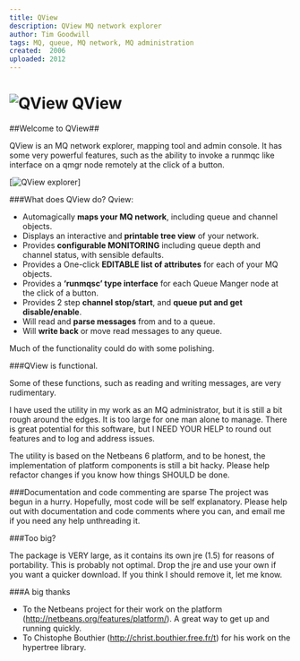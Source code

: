 ```yaml
---
title: QView
description: QView MQ network explorer
author: Tim Goodwill
tags: MQ, queue, MQ network, MQ administration
created:  2006
uploaded: 2012
---
```


![QView](https://github.com/tgqc/QView/raw/master/qview_icon.jpg)   QView 
=====

##Welcome to QView##



QView is an MQ network explorer, mapping tool and admin console.
It has some very powerful features, such as the ability to invoke a runmqc like interface on a qmgr node remotely at the click of a button.

[![QView explorer](https://github.com/tgqc/QView/raw/master/qview_screenshot.jpg)] 

###What does QView do?
Qview:

* Automagically **maps your MQ network**, including queue and channel objects.
* Displays an interactive and **printable tree view** of your network.
* Provides **configurable MONITORING** including queue depth and channel status, with sensible defaults.
* Provides a One-click **EDITABLE list of attributes** for each of your MQ objects.
* Provides a **‘runmqsc’ type interface** for each Queue Manger node at the click of a button.
* Provides 2 step **channel stop/start**, and **queue put and get disable/enable**.
* Will read and **parse messages** from and to a queue.
* Will **write back** or move read messages to any queue.

Much of the functionality could do with some polishing.

###QView is functional.

Some of these functions, such as reading and writing messages, are very rudimentary.

I have used the utility in my work as an MQ administrator, but it is still a bit rough around the edges. It is too large for one man alone to manage. There is great potential for this software, but I NEED YOUR HELP to round out features and to log and address issues.

The utility is based on the Netbeans 6 platform, and to be honest, the implementation of platform components is still a bit hacky. Please help refactor changes if you know how things SHOULD be done.

###Documentation and code commenting are sparse
The project was begun in a hurry. Hopefully, most code will be self explanatory. Please help out with documentation and code comments where you can, and email me if you need any help unthreading it.

###Too big?

The package is VERY large, as it contains its own jre (1.5) for reasons of portability. This is probably not optimal. Drop the jre and use your own if you want a quicker download. If you think I should remove it, let me know.

###A big thanks
* To the Netbeans project for their work on the platform (http://netbeans.org/features/platform/). A great way to get up and running quickly.
* To Chistophe Bouthier (http://christ.bouthier.free.fr/t) for his work on the hypertree library.
